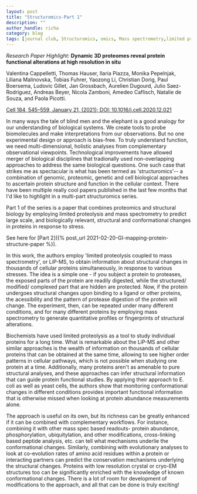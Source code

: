 ```yaml
---
layout: post
title: "Structuromics-Part 1"
description: ""
author_handle: richa
category: blog
tags: [journal club, Structuromics, omics, Mass spectrometry,limited proteolysis, LiP-MS, structural barcodes]
---
```

*Research Paper Highlight:*
 **Dynamic 3D proteomes reveal protein functional alterations at high resolution in situ**

Valentina Cappelletti, Thomas Hauser, Ilaria Piazza, Monika Pepelnjak, Liliana Malinovska, Tobias Fuhrer, Yaozong Li, Christian Dorig, Paul Boersema, Ludovic Gillet, Jan Grossbach, Aurelien Dugourd, Julio Saez-Rodriguez, Andreas Beyer, Nicola Zamboni, Amedeo Caflisch, Natalie de Souza, and Paola Picotti.

[Cell 184, 545–559, January 21, (2021); DOI: 10.1016/j.cell.2020.12.021](https://pubmed.ncbi.nlm.nih.gov/33357446/)


In many ways the tale of blind men and the elephant is a good analogy for our understanding of biological systems. We create tools to probe biomolecules and make interpretations from our observations. But no one experimental design or approach is bias-free. To truly understand function, we need multi-dimensional, holistic analyses from complementary observational viewpoints. Technological improvements have allowed merger of biological disciplines that tradionally used non-overlapping approaches to address the same biological questions. One such case that strikes me as spectacular is what has been termed as 'structuromics'-- a combination of genomic, proteomic, genetic and cell biological approaches to ascertain protein structure and function in the cellular context. There have been multiple really cool papers published in the last few months that I'd like to highlight in a multi-part structuromics series. 

Part 1 of the series is a paper that combines proteomics and structural biology by employing limited proteolysis and mass spectrometry to predict large scale, and biologically relevant, structural and conformational changes in proteins in response to stress.  
<!--more-->

See here for [Part 2]({% post_url 2021-02-20-GI-mapping-protein-structure-paper %}). 

In this work, the authors employ 'limited proteolysis coupled to mass spectrometry', or LiP-MS, to obtain information about structural changes in thousands of cellular proteins simultaneously, in response to various stresses. The idea is a simple one - if you subject a protein to proteases, the exposed parts of the protein are readily digested, while the structured/ modified/ complexed part that are hidden are protected. Now, if the protein undergoes structural changes upon binding to a ligand or other proteins, the acessibility and the pattern of protease digestion of the protein will change. The experiment, then, can be repeated under many different conditions, and for many different proteins by employing mass spectrometry to generate quantitative profiles or fingerprints of structural alterations. 

Biochemists have used limited proteolysis as a tool to study individual proteins for a long time. What is remarkable about the LiP-MS and other similar approaches is the wealth of information on thousands of cellular proteins that can be obtained at the same time, allowing to see higher order patterns in cellular pathways, which is not possible when studying one protein at a time. Additionally, many proteins aren't as amenable to pure structural analyses, and these approaches can infer structural information that can guide protein functional studies. By applying their approach to E. coli as well as yeast cells, the authors show that monitoring conformational changes in different conditions provides important functional information that is otherwise missed when looking at protein abundance measurements alone. 

The approach is useful on its own, but its richness can be greatly enhanced if it can be combined with complementary workflows. For instance, combining it with other mass spec based readouts- protein abundance, phosphorylation, ubiquitylation, and other modifications, cross-linking based peptide analysis, etc. can tell what mechanisms underlie the conformational changes. Similarly, combining with evolutionary analyses to look at co-evolution rates of amino acid residues within a protein or interacting partners can predict the conservation mechanisms underlying the structural changes. Proteins with low resolution crystal or cryo-EM structures too can be significantly enriched with the knowledge of known conformational changes. There is a lot of room for development of modifications to the approach, and all that can be done is truly exciting!



